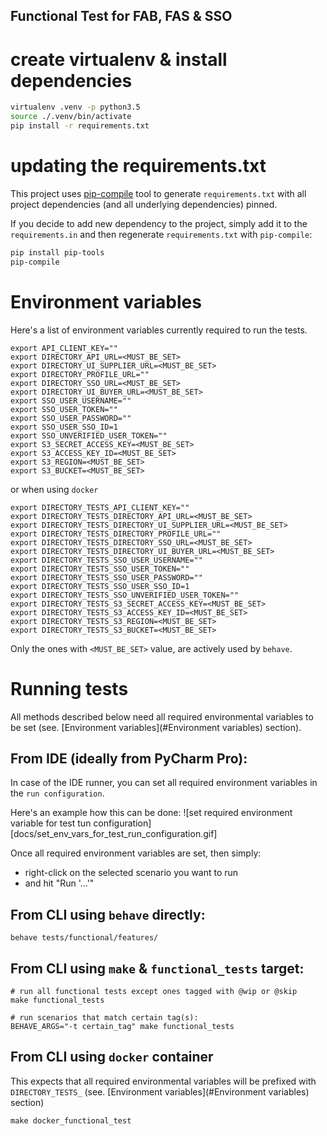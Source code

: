 Functional Test for FAB, FAS & SSO
----------------------------------


# create virtualenv & install dependencies
```bash
virtualenv .venv -p python3.5
source ./.venv/bin/activate
pip install -r requirements.txt
```

# updating the requirements.txt

This project uses [pip-compile](https://pypi.python.org/pypi/pip-tools/) tool to generate `requirements.txt` with 
all project dependencies (and all underlying dependencies) pinned.

If you decide to add new dependency to the project, simply add it to the `requirements.in` and then regenerate 
`requirements.txt` with `pip-compile`:

```bash
pip install pip-tools
pip-compile
```

# Environment variables

Here's a list of environment variables currently required to run the tests.

```shell
export API_CLIENT_KEY=""
export DIRECTORY_API_URL=<MUST_BE_SET>
export DIRECTORY_UI_SUPPLIER_URL=<MUST_BE_SET>
export DIRECTORY_PROFILE_URL=""
export DIRECTORY_SSO_URL=<MUST_BE_SET>
export DIRECTORY_UI_BUYER_URL=<MUST_BE_SET>
export SSO_USER_USERNAME=""
export SSO_USER_TOKEN=""
export SSO_USER_PASSWORD=""
export SSO_USER_SSO_ID=1
export SSO_UNVERIFIED_USER_TOKEN=""
export S3_SECRET_ACCESS_KEY=<MUST_BE_SET>
export S3_ACCESS_KEY_ID=<MUST_BE_SET>
export S3_REGION=<MUST_BE_SET>
export S3_BUCKET=<MUST_BE_SET>
```

or when using `docker`

```commandline
export DIRECTORY_TESTS_API_CLIENT_KEY=""
export DIRECTORY_TESTS_DIRECTORY_API_URL=<MUST_BE_SET>
export DIRECTORY_TESTS_DIRECTORY_UI_SUPPLIER_URL=<MUST_BE_SET>
export DIRECTORY_TESTS_DIRECTORY_PROFILE_URL=""
export DIRECTORY_TESTS_DIRECTORY_SSO_URL=<MUST_BE_SET>
export DIRECTORY_TESTS_DIRECTORY_UI_BUYER_URL=<MUST_BE_SET>
export DIRECTORY_TESTS_SSO_USER_USERNAME=""
export DIRECTORY_TESTS_SSO_USER_TOKEN=""
export DIRECTORY_TESTS_SSO_USER_PASSWORD=""
export DIRECTORY_TESTS_SSO_USER_SSO_ID=1
export DIRECTORY_TESTS_SSO_UNVERIFIED_USER_TOKEN=""
export DIRECTORY_TESTS_S3_SECRET_ACCESS_KEY=<MUST_BE_SET>
export DIRECTORY_TESTS_S3_ACCESS_KEY_ID=<MUST_BE_SET>
export DIRECTORY_TESTS_S3_REGION=<MUST_BE_SET>
export DIRECTORY_TESTS_S3_BUCKET=<MUST_BE_SET>
```

Only the ones with `<MUST_BE_SET>` value, are actively used by `behave`.


# Running tests

All methods described below need all required environmental variables to be set 
(see. [Environment variables](#Environment variables) section).


## From IDE (ideally from PyCharm Pro):
In case of the IDE runner, you can set all required environment variables in
the `run configuration`.

Here's an example how this can be done:
![set required environment variable for test tun configuration][docs/set_env_vars_for_test_run_configuration.gif]

Once all required environment variables are set, then simply:

* right-click on the selected scenario you want to run
* and hit "Run '...'"


## From CLI using `behave` directly:
```shell
behave tests/functional/features/
```

## From CLI using `make` & `functional_tests` target:

```commandline
# run all functional tests except ones tagged with @wip or @skip
make functional_tests

# run scenarios that match certain tag(s):
BEHAVE_ARGS="-t certain_tag" make functional_tests
```

## From CLI using `docker` container

This expects that all required environmental variables will be prefixed with 
`DIRECTORY_TESTS_` (see. [Environment variables](#Environment variables) section)

```commandline
make docker_functional_test
```
